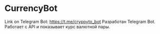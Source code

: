 # CurrencyBot
Link on Telegram Bot: https://t.me/cryppyto_bot
Разработан Telegram Bot.
Работает с API и показывает курс валютной пары.
